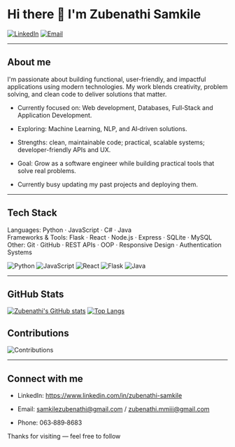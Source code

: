 # Hi there 👋 I'm Zubenathi Samkile

[![LinkedIn](https://img.shields.io/badge/-LinkedIn-0A66C2?style=flat&logo=linkedin&logoColor=white)](https://www.linkedin.com/in/zubenathi-samkile)
[![Email](https://img.shields.io/badge/-Email-D14836?style=flat&logo=gmail&logoColor=white)](mailto:samkilezubenathi@gmail.com)

---

## About me
I'm passionate about building functional, user-friendly, and impactful applications using modern technologies. My work blends creativity, problem solving, and clean code to deliver solutions that matter.

-  Currently focused on: Web development, Databases, Full‑Stack and Application Development.  
-  Exploring: Machine Learning, NLP, and AI‑driven solutions.  
-  Strengths: clean, maintainable code; practical, scalable systems; developer-friendly APIs and UX.  
-  Goal: Grow as a software engineer while building practical tools that solve real problems.

- Currently busy updating my past projects and deploying them.

---

## Tech Stack
Languages: Python · JavaScript · C# · Java   
Frameworks & Tools: Flask · React · Node.js · Express · SQLite · MySQL  
Other: Git · GitHub · REST APIs · OOP · Responsive Design · Authentication Systems

![Python](https://img.shields.io/badge/-Python-3776AB?style=flat&logo=python&logoColor=white)
![JavaScript](https://img.shields.io/badge/-JavaScript-F7DF1E?style=flat&logo=javascript&logoColor=black)
![React](https://img.shields.io/badge/-React-61DAFB?style=flat&logo=react&logoColor=black)
![Flask](https://img.shields.io/badge/-Flask-000000?style=flat&logo=flask&logoColor=white)
![Java](https://img.shields.io/badge/-Java-007396?style=flat&logo=java&logoColor=white) 

---

## GitHub Stats
[![Zubenathi's GitHub stats](https://github-readme-stats.vercel.app/api?username=ZUBENATHI-SAMKILE&show_icons=true&theme=radical)](https://github.com/ZUBENATHI-SAMKILE)
[![Top Langs](https://github-readme-stats.vercel.app/api/top-langs/?username=ZUBENATHI-SAMKILE&layout=compact&theme=radical)](https://github.com/ZUBENATHI-SAMKILE)

## Contributions
![Contributions](https://github.com/users/ZUBENATHI-SAMKILE/contributions)

---

## Connect with me
- LinkedIn: https://www.linkedin.com/in/zubenathi-samkile  
- Email: samkilezubenathi@gmail.com / zubenathi.mmiii@gmail.com

- Phone: 063‑889‑8683 

Thanks for visiting — feel free to follow 
